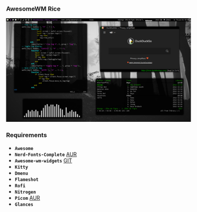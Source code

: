 ### AwesomeWM Rice
![Screenshot](screenshot/screenshot.png)                                           
### Requirements
- **`Awesome`**
- **`Nerd-Fonts-Complete`** [AUR](https://aur.archlinux.org/packages/nerd-fonts-complete)
- **`Awesome-wm-widgets`** [GIT](https://github.com/streetturtle/awesome-wm-widgets)
- **`Kitty`**
- **`Dmenu`**
- **`Flameshot`**
- **`Rofi`**
- **`Nitrogen`**
- **`Picom`** [AUR](https://aur.archlinux.org/packages/picom-ibhagwan-git)
- **`Glances`** 
